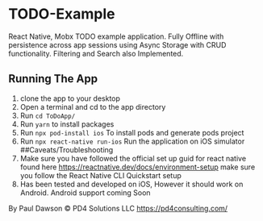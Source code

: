 # TODO-Example
React Native, Mobx  TODO example application. Fully Offline with  persistence across app sessions using Async Storage with CRUD functionality. Filtering and Search also Implemented.
## Running The App
1. clone the app to your desktop
2. Open a terminal and cd to the app directory
3. Run `cd ToDoApp/`
4. Run `yarn` to install packages
5. Run `npx pod-install ios` To install pods and generate pods project
6. Run `npx react-native run-ios` Run the application on iOS simulator
##Caveats/Troubleshooting
1. Make sure you have followed the official set up guid for react native found here https://reactnative.dev/docs/environment-setup make sure you follow the React Native CLI Quickstart setup 
2. Has been tested and developed on iOS, However it should work on Android. Android support coming Soon

By Paul Dawson © PD4 Solutions LLC https://pd4consulting.com/

